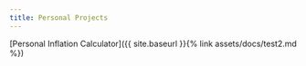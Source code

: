 ```yaml
---
title: Personal Projects
---
```


[Personal Inflation Calculator]({{ site.baseurl }}{% link assets/docs/test2.md %})

